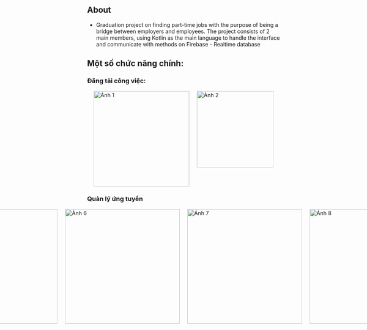 ## About
- Graduation project on finding part-time jobs with the purpose of being a bridge between employers and employees. The project consists of 2 main members, using Kotlin as the main language to handle the interface and communicate with methods on Firebase - Realtime database

## Một số chức năng chính:
### Đăng tải công việc:
<div style="display: flex; justify-content: center; gap: 20px;">
  <img src="https://github.com/user-attachments/assets/b3adb57a-a4b8-48c1-a0de-6676d540d355" alt="Ảnh 1" width="250" />
  <img src="https://github.com/user-attachments/assets/2ee7bbbf-b6bf-424b-a38a-6414c3328875" alt="Ảnh 2" width="200" />
</div>


### Quản lý ứng tuyển 
<div style="display: flex; justify-content: center; gap: 20px;">
    <img src="https://github.com/user-attachments/assets/a49e6d20-76c4-4788-90b3-12d2debcc755" alt="Ảnh 3" width="300" style="display: block; margin: 0 auto;" />
    <img src="https://github.com/user-attachments/assets/b8300672-be27-4af0-a1e3-7c58f63efefd" alt="Ảnh 4" width="300" style="display: block; margin: 0 auto;" />
    <img src="https://github.com/user-attachments/assets/b213c323-e569-4f67-bde3-1b4a5ffd9af4" alt="Ảnh 5" width="300" style="display: block; margin: 0 auto;" />
    <img src="https://github.com/user-attachments/assets/ac3328d0-c831-413e-87b4-cfcb0c3774c4" alt="Ảnh 6" width="300" style="display: block; margin: 0 auto;" />
    <img src="https://github.com/user-attachments/assets/fbc8dd8d-920d-4091-abb9-e439c2db6e26" alt="Ảnh 7" width="300" style="display: block; margin: 0 auto;" />
    <img src="https://github.com/user-attachments/assets/82a65be7-df34-4bc0-9446-a247403187a3" alt="Ảnh 8" width="300" style="display: block; margin: 0 auto;" />
    <img src="https://github.com/user-attachments/assets/85d8f7a8-ff02-4b50-9e66-78068aabea76" alt="Ảnh 9" width="300" style="display: block; margin: 0 auto;" />
    <img src="https://github.com/user-attachments/assets/19c9f145-b38f-493e-b2bb-47b27110b325" alt="Ảnh 10" width="300" style="display: block; margin: 0 auto;" />
</div>



